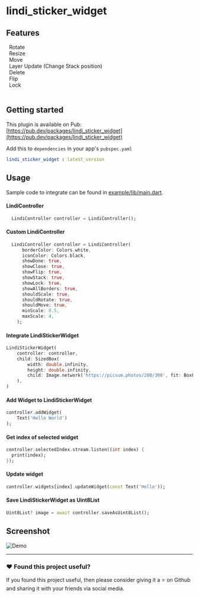 # lindi_sticker_widget

## Features

&nbsp; Rotate </br>
&nbsp; Resize</br>
&nbsp; Move</br>
&nbsp; Layer Update (Change Stack position)</br>
&nbsp; Delete</br>
&nbsp; Flip</br>
&nbsp; Lock
<br>
<br>

## Getting started

This plugin is available on Pub: [https://pub.dev/packages/lindi_sticker_widget](https://pub.dev/packages/lindi_sticker_widget)

Add this to `dependencies` in your app's `pubspec.yaml`

```yaml
lindi_sticker_widget : latest_version
```

## Usage

Sample code to integrate can be found in [example/lib/main.dart](example/lib/main.dart).

#### LindiController

```dart
  LindiController controller = LindiController();
```

#### Custom LindiController

```dart
  LindiController controller = LindiController(
      borderColor: Colors.white,
      iconColor: Colors.black,
      showDone: true,
      showClose: true,
      showFlip: true,
      showStack: true,
      showLock: true,
      showAllBorders: true,
      shouldScale: true,
      shouldRotate: true,
      shouldMove: true,
      minScale: 0.5,
      maxScale: 4,
    );
```

#### Integrate LindiStickerWidget

```dart
LindiStickerWidget(
    controller: controller,
    child: SizedBox(
        width: double.infinity,
        height: double.infinity,
        child: Image.network('https://picsum.photos/200/300', fit: BoxFit.cover)
    ),
)
```

#### Add Widget to LindiStickerWidget

```dart
controller.addWidget(
    Text('Hello World')
);
```

#### Get index of selected widget

```dart
controller.selectedIndex.stream.listen((int index) {
  print(index);
});
```

#### Update widget

```dart
controller.widgets[index].updateWidget(const Text('Hello'));
```

#### Save LindiStickerWidget as Uint8List

```dart
Uint8List? image = await controller.saveAsUint8List();
```

## Screenshot

![Demo](/example/assets/Screenshot.png)

***

### :heart:  Found this project useful?

If you found this project useful, then please consider giving it a :star:  on Github and sharing it with your friends via social media.
